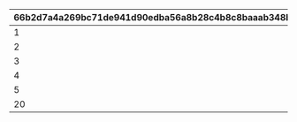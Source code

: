 |66b2d7a4a269bc71de941d90edba56a8b28c4b8c8baaab348bba2566f623b25d|8bae94958e43c379ea6c17fe795687e65f9608700e8febc6cede6466cb5fce67|4ca392ab4a08a45e3f6eeba3b0ab0e295ab64b990ff5db2499f7d676f314837f|c9fa010a10a5ba93640098b79935f3f3bbc21dc254335e885c7c7caf27148f8b|157dc22718ee098c840eb0c3b743534009056a22b2507d3815d6a4400224eb9a|
| --- | --- | --- | --- | --- |
|1|1|20|1|1|
|2|21|40|1|2|
|3|41|60|1|3|
|4|61|80|1|4|
|5|81|-1|1|5|
|20|1|-1|2|6|